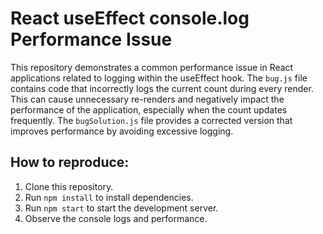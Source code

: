 # React useEffect console.log Performance Issue
This repository demonstrates a common performance issue in React applications related to logging within the useEffect hook.  The `bug.js` file contains code that incorrectly logs the current count during every render. This can cause unnecessary re-renders and negatively impact the performance of the application, especially when the count updates frequently. The `bugSolution.js` file provides a corrected version that improves performance by avoiding excessive logging.

## How to reproduce:
1. Clone this repository.
2. Run `npm install` to install dependencies.
3. Run `npm start` to start the development server.
4. Observe the console logs and performance.